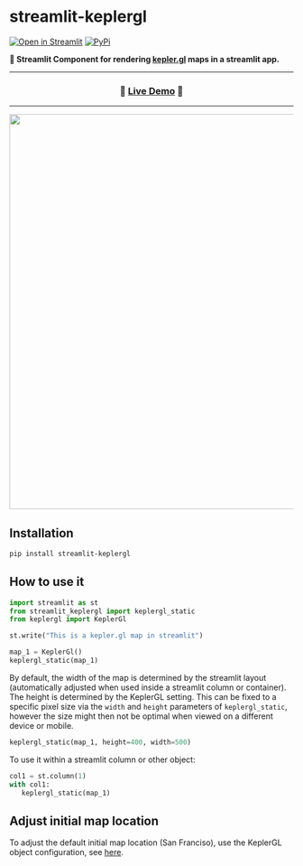 # streamlit-keplergl

[![Open in Streamlit](https://static.streamlit.io/badges/streamlit_badge_black_white.svg)](https://share.streamlit.io/chrieke/streamlit-keplergl/main/examples/streamlit-keplergl-example.py)
[![PyPi](https://img.shields.io/pypi/v/streamlit-keplergl)](https://pypi.org/project/streamlit-keplergl/)

**🗾 Streamlit Component for rendering [kepler.gl](https://github.com/keplergl/kepler.gl/tree/master/bindings/kepler.gl-jupyter) maps in a streamlit app.**

---

<h3 align="center">
  🎈 <a href="https://share.streamlit.io/chrieke/streamlit-keplergl/main/examples/streamlit-keplergl-example.py">Live Demo</a> 🎈
</h3>

---

<p align="center">
    <img src="./examples/example-screenshot.png" width=700></a>
</p>

## Installation

```bash
pip install streamlit-keplergl
```

## How to use it

```python
import streamlit as st
from streamlit_keplergl import keplergl_static
from keplergl import KeplerGl

st.write("This is a kepler.gl map in streamlit")

map_1 = KeplerGl()
keplergl_static(map_1)
```
By default, the width of the map is determined by the streamlit layout (automatically 
adjusted when used inside a streamlit column or container). The height is determined by the KeplerGL setting.
This can be fixed to a specific pixel size via the `width` and `height` parameters of `keplergl_static`, 
however the size might then not be optimal when viewed on a different device or mobile.

```python
keplergl_static(map_1, height=400, width=500)
```

To use it within a streamlit column or other object:
```python
col1 = st.column(1)
with col1:
   keplergl_static(map_1)
```

## Adjust initial map location

To adjust the default initial map location (San Franciso), use the KeplerGL object configuration, 
see [here](https://github.com/chrieke/streamlit-keplergl/issues/4#issuecomment-1011207633).

